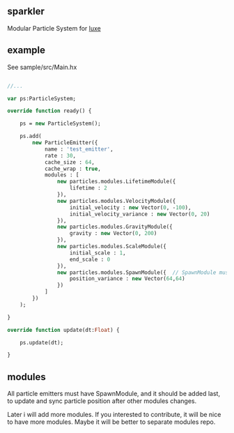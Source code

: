 ## sparkler  
Modular Particle System for [luxe](https://github.com/underscorediscovery/luxe)


## example  
See sample/src/Main.hx

```haxe

//...

var ps:ParticleSystem;

override function ready() {

	ps = new ParticleSystem();

	ps.add( 
		new ParticleEmitter({
			name : 'test_emitter', 
			rate : 30,
			cache_size : 64,
			cache_wrap : true,
			modules : [
				new particles.modules.LifetimeModule({
					lifetime : 2
				}),
				new particles.modules.VelocityModule({
					initial_velocity : new Vector(0, -100),
					initial_velocity_variance : new Vector(0, 20)
				}),
				new particles.modules.GravityModule({
					gravity : new Vector(0, 200)
				}),
				new particles.modules.ScaleModule({
					initial_scale : 1,
					end_scale : 0
				}),
				new particles.modules.SpawnModule({  // SpawnModule must be last
					position_variance : new Vector(64,64)
				})
			]
		})
	);

}

override function update(dt:Float) {

	ps.update(dt);

}


```

## modules    

All particle emitters must have SpawnModule, and it should be added last, to update and sync particle position after other modules changes.

Later i will add more modules.
If you interested to contribute, it will be nice to have more modules.
Maybe it will be better to separate modules repo.
